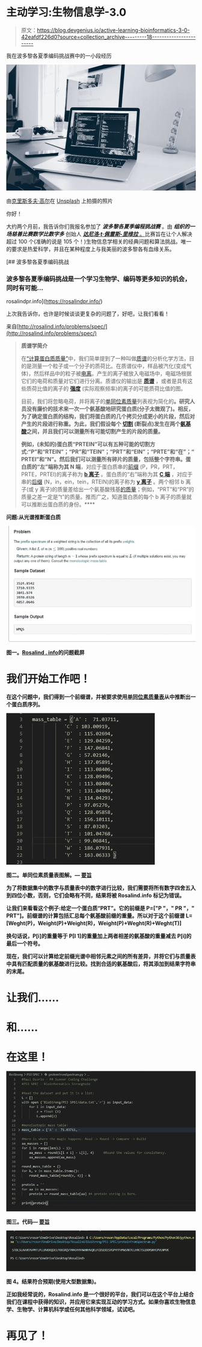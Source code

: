 # 主动学习:生物信息学-3.0

> 原文：<https://blog.devgenius.io/active-learning-bioinformatics-3-0-42eafdf226d0?source=collection_archive---------18----------------------->

我在波多黎各夏季编码挑战赛中的一小段经历

![](img/917e9a2c5696d5ab7a2c78626255d91c.png)

由[克里斯多夫·高尔](https://unsplash.com/@cgower)在 [Unsplash](https://unsplash.com/) 上拍摄的照片

你好！

大约两个月前，我告诉你们我报名参加了 ***波多黎各夏季编程挑战赛*** 。由 ***组织的一场慈善比赛数学比数字多*** 创始人 [***达尼洛·t·佩雷斯-里维拉*** 。](https://medium.com/@SanchoBarriga)比赛旨在让个人解决超过 100 个(准确的说是 105 个！)生物信息学相关的经典问题和算法挑战。唯一的要求是热爱科学，并且在某种程度上与我美丽的波多黎各有血缘关系。

[](https://rosalindpr.info/) [## 波多黎各夏季编码挑战

### 波多黎各夏季编码挑战是一个学习生物学、编码等更多知识的机会，同时有可能…

rosalindpr.info](https://rosalindpr.info/) 

上次我告诉你，也许是时候谈谈更复杂的问题了，好吧，让我们看看！

来自[http://rosalind.info/problems/spec/](http://rosalind.info/problems/spec/)

> **质谱学简介**
> 
> 在[“计算蛋白质质量”](http://rosalind.info/problems/prtm/)中，我们简单提到了一种叫做[质谱](http://rosalind.info/glossary/mass-spectrometry/)的分析化学方法，目的是测量一个粒子或一个分子的质荷比。在质谱仪中，样品被汽化(变成气体)，然后样品中的粒子被[电离](http://rosalind.info/glossary/ion/)。产生的离子被放入电磁场中，电磁场根据它们的电荷和质量对它们进行分离。质谱仪的输出是 [**质谱**](http://rosalind.info/glossary/mass-spectrum/) ，或者是具有这些质荷比值的离子的 [**强度**](http://rosalind.info/glossary/intensity/) (实际观察频率)的离子的可能质荷比值的图。
> 
> 目前，我们将忽略电荷，并将离子的[单同位素质量](http://rosalind.info/glossary/monoisotopic-mass/)列表视为简化的[](http://rosalind.info/glossary/simplified-spectrum/)**。研究人员没有廉价的技术来一次一个氨基酸地研究蛋白质(分子太微观了)。相反，为了确定蛋白质的结构，我们将蛋白质的几个拷贝分成更小的片段，然后对产生的片段进行称重。为此，我们假设每个 [**切割**](http://rosalind.info/glossary/cut/) (断裂点)发生在两个[氨基酸](http://rosalind.info/glossary/amino-acid/)之间，并且我们可以测量所有可能切割产生的片段的质量。**
> 
> **例如，(未知的)蛋白质“PRTEIN”可以有五种可能的切割方式:“P”和“RTEIN”；“PR”和“TEIN”；“PRT”和“EIN”；“PRTE”和“在”；“PRTEI”和“N”。然后我们可以测量所有碎片的质量，包括整个字符串。蛋白质的“左”端称为其 N 端[](http://rosalind.info/glossary/n-terminus/)**，对应于蛋白质串的[前缀](http://rosalind.info/glossary/prefix/) (P，PR，PRT，PRTE，PRTEI)的离子称为 [**b 离子**](http://rosalind.info/glossary/b-ion/) 。蛋白质的“右”端称为其 [**C 端**](http://rosalind.info/glossary/c-terminus/) ，对应于串的[后缀](http://rosalind.info/glossary/suffix/) (N，in，ein，tein，RTEIN)的离子称为 [**y 离子**](http://rosalind.info/glossary/y-ion/) 。两个相邻 b 离子(或 y 离子)的质量差给出一个氨基酸残基[的质量](http://rosalind.info/glossary/residue/)；例如，“PRT”和“PR”的质量之差一定是“t”的质量。推而广之，知道蛋白质的每个 b 离子的质量就可以推断出蛋白质的身份。****

******问题:从光谱推断蛋白质******

****![](img/1aadb4be0e1b2a54bb3dec5d43b974ee.png)****

******图一。**[**Rosalind . info**](http://rosalind.info/problems/spec/)的问题截屏****

# ****我们开始工作吧！****

****在这个问题中，我们得到一个前缀谱，并被要求使用[单同位素质量表](https://en.wikipedia.org/wiki/Proteinogenic_amino_acid#Mass_spectrometry)从中推断出一个蛋白质序列。****

****![](img/48267f00f8bcdc2b20014f1965101257.png)****

******图二。单同位素质量表图解。—** [**要旨**](https://gist.github.com/raulosorio24/d2bd9e9facfe457d28bc89549c6427c8)****

****为了将数据集中的数字与质量表中的数字进行比较，我们需要将所有数字四舍五入到四位小数，否则，它们会略有不同，结果将被 Rosalind.info 标记为错误。****

****让我们来看看这个例子:给定一个蛋白质“PRT”。它的前缀是 P=["P "，" PR "，" PRT"]。前缀谱的计算包括汇总每个氨基酸前缀的重量。所以对于这个前缀谱 L=[Weght(P)，Weight(P)+Weight(R)，Weight(P)+Weght(R)+Weght(T)]****

****换句话说，P[i]的重量等于 P[I 1]的重量加上两者相差的氨基酸的重量减去 P[i]的最后一个符号。****

****现在，我们可以计算给定前缀光谱中相邻元素之间的所有差异，并将它们与质量表中具有匹配质量的氨基酸进行比较。找到合适的氨基酸后，将其添加到结果字符串的末尾。****

# ******让我们……******

# ******和……******

# ******在这里！******

****![](img/53822f08cceb86e7ce49e94c27b7b417.png)****

******图三。代码—** [**要旨**](https://gist.github.com/raulosorio24/d2bd9e9facfe457d28bc89549c6427c8)****

****![](img/ed84ac9bda803151b31e2fb8bf148575.png)****

******图 4。结果符合预期(使用大型数据集)。******

****正如我经常说的，Rosalind.info 是一个很好的平台，我们可以在这个平台上结合我们在课程中获得的知识，并应用它来实现互动的学习方式。如果你喜欢生物信息学、生物学、计算机科学或任何其他科学领域，试试吧。****

# ****再见了！****